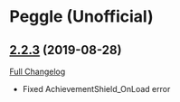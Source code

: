 # Peggle (Unofficial)

## [2.2.3](https://github.com/ketho-wow/wow_peggle/tree/2.2.3) (2019-08-28)
[Full Changelog](https://github.com/ketho-wow/wow_peggle/compare/2.2.2...2.2.3)

- Fixed AchievementShield\_OnLoad error  
